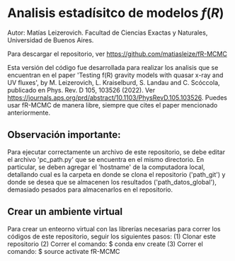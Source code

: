 # Analisis estadísitco de modelos $f(R)$
Autor: Matías Leizerovich. Facultad de Ciencias Exactas y Naturales, Universidad de Buenos Aires.

Para descargar el repositorio, ver https://github.com/matiasleize/fR-MCMC

Esta versión del código fue desarrollada para realizar los analisis que se encuentran en el paper 'Testing f(R) gravity models with quasar x-ray and UV fluxes', by M. Leizerovich, L. Kraiselburd, S. Landau and C. Scóccola, publicado en Phys. Rev. D 105, 103526 (2022). Ver https://journals.aps.org/prd/abstract/10.1103/PhysRevD.105.103526. Puedes usar fR-MCMC de manera libre, siempre que cites el paper mencionado anteriormente.

## Observación importante:
Para ejecutar correctamente un archivo de este repositorio, se debe editar el archivo 'pc_path.py' que se encuentra en el mismo directorio. En particular, se deben agregar el 'hostname' de la computadora local, detallando cual es la carpeta en donde se clona el repositorio ('path_git') y donde se desea que se almacenen los resultados ('path_datos_global'), demasiado pesados para almacenarlos en el repositorio.

## Crear un ambiente virtual
Para crear un enteorno virtual con las librerías necesarias para correr los códigos de este repositorio, seguir los siguientes pasos:
(1) Clonar este repositorio
(2) Correr el comando: $ conda env create 
(3) Correr el comando: $ source activate fR-MCMC
